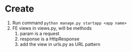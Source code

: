 # Create
1. Run command
	`python manage.py startapp <app name>`
2. FE views in views.py, will be methods
	1. param is a request
	2. response is a HttpResponse
	3. add the view in urls.py as URL pattern